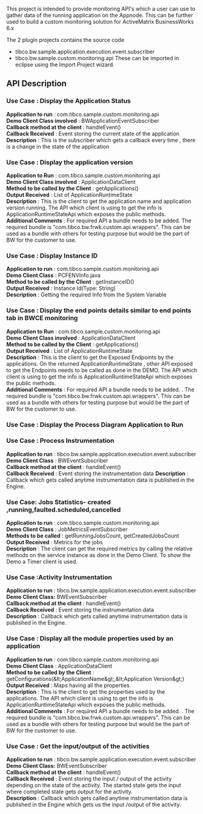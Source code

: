       
This project is intended to provide monitoring API's which a user can use to gather data of the running application on the Appnode. This can be further used to build a custom monitoring solution for ActiveMatrix BusinessWorks 6.x

The 2 plugin projects contains the source code 
* tibco.bw.sample.application.execution.event.subscriber
* tibco.bw.sample.custom.monitoring.api
These can be imported in eclipse using the Import Project wizard.

## API Description

### Use Case : Display the Application Status
**Application to run** : com.tibco.sample.custom.monitoring.api  
**Demo Client Class involved** : BWApplicationEventSubscriber  
**Callback method at the client** : handleEvent()   
**Callback Received** : Event storing the current state of the application   
**Description** : This is the subscriber which gets a callback every time , there is a change in the state of the application

### Use Case : Display the application version 
**Application to Run** : com.tibco.sample.custom.monitoring.api  
**Demo Client Class involved** : ApplicationDataClient  
**Method to be called by the Client** : getApplications()  
**Output Received** : List of ApplicationRuntimeState  
**Description** : This is the client to get the application name and application version running. The API which client is using to get the info is ApplicationRuntimeStateApi which exposes the public methods.  
**Additional Comments** : For required API a bundle needs to be added. The required bundle is &quot;com.tibco.bw.frwk.custom.api.wrappers&quot;. This can be used as a bundle with others for testing purpose but would be the part of BW for the customer to use.

### Use Case :  Display Instance ID
**Application to run** : com.tibco.sample.custom.monitoring.api  
**Demo Client Class** : PCFENVInfo.java  
**Method to be called by the Client** : getInstanceID()  
**Output Received** : Instance Id(Type: String)  
**Description** : Getting the required Info from the System Variable

### Use Case : Display the end points details similar to end points tab in BWCE monitoring
 **Application to Run** : com.tibco.sample.custom.monitoring.api  
 **Demo Client Class involved** : ApplicationDataClient  
 **Method to be called by the Client** : getApplications()  
 **Output Received** : List of ApplicationRuntimeState  
 **Description** : This is the client to get the Exposed Endpoints by the applications. On the returned ApplicationRuntimeState , other API exposed to get the Endpoints needs to be called as done in the DEMO. The API which client is using to get the info is ApplicationRuntimeStateApi which exposes the public methods.  
 **Additional Comments** : For required API a bundle needs to be added. . The required bundle is &quot;com.tibco.bw.frwk.custom.api.wrappers&quot;. This can be used as a bundle with others for testing purpose but would be the part of BW for the customer to use.   
 
 ### Use Case : Display the Process Diagram Application to Run 
 
 ### Use Case : Process Instrumentation
 **Application to run** : tibco.bw.sample.application.execution.event.subscriber  
 **Demo Client Class** : BWEventSubscriber  
 **Callback method at the client** : handleEvent()   
 **Callback Received** : Event storing the instrumentation data
 **Description** :  Callback which gets called anytime instrumentation data is published in the Engine.    
 
 ### Use Case: Jobs Statistics- created ,running,faulted.scheduled,cancelled 
 **Application to run** : com.tibco.sample.custom.monitoring.api  
 **Demo Client Class** : JobMetricsEventSubscriber  
 **Methods to be called** : getRunningJobsCount, getCreatedJobsCount  
 **Output Received** : Metrics for the jobs  
 **Description** : The client can get the required metrics by calling the relative methods on the service instance as done in the Demo Client. To show the Demo a Timer client is used.
 
### Use Case :Activity Instrumentation
**Application to run** : tibco.bw.sample.application.execution.event.subscriber  
**Demo Client Class:** BWEventSubscriber  
**Callback method at the client** : handleEvent()  
**Callback Received** : Event storing the instrumentation data  
**Description** :  Callback which gets called anytime instrumentation data is published in the Engine.

### Use Case : Display all the module properties used by an application 
**Application to run** : com.tibco.sample.custom.monitoring.api  
**Demo Client Class** : ApplicationDataClient  
**Method to be called by the Client** : getConfigurations(\&lt;ApplicationName\&gt;,\&lt;Application Version\&gt;)  
**Output Received** : Maps having all the properties  
**Description** : This is the client to get the properties used by the applications. The API which client is using to get the info is ApplicationRuntimeStateApi which exposes the public methods.   
**Additional Comments** : For required API a bundle needs to be added. . The required bundle is &quot;com.tibco.bw.frwk.custom.api.wrappers&quot;. This can be used as a bundle with others for testing purpose but would be the part of BW for the customer to use. 

### Use Case : Get the input/output of the activities 
**Application to run** : tibco.bw.sample.application.execution.event.subscriber  
**Demo Client Class:** BWEventSubscriber  
**Callback method at the client** : handleEvent()  
**Callback Received** : Event storing the input / output of the activity depending on the state of the activity. The started state gets the input where completed state gets output for the activity.  
**Description** :  Callback which gets called anytime instrumentation data is published in the Engine which gets us the input /output of the activity.
